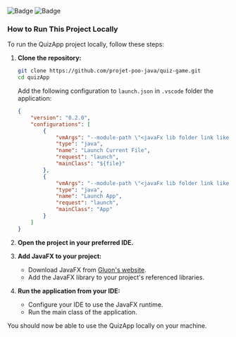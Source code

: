 ![Badge](https://img.shields.io/badge/JDK-23-brightgreen) ![Badge](https://img.shields.io/badge/JavaFx-21-brightgreen)
### How to Run This Project Locally

To run the QuizApp project locally, follow these steps:

1. **Clone the repository:**

    ```sh
    git clone https://github.com/projet-poo-java/quiz-game.git
    cd quizApp
    ```

    Add the following configuration to ``launch.json`` in `.vscode` folder the application:

    ```json
    {
        "version": "0.2.0",
        "configurations": [
            {
                "vmArgs": "--module-path \"<javaFx lib folder link like this C:/javafx-21.0.5/lib>\" --add-modules javafx.controls,javafx.fxml",
                "type": "java",
                "name": "Launch Current File",
                "request": "launch",
                "mainClass": "${file}"
            },
            {
                "vmArgs": "--module-path \"<javaFx lib folder link like this C:/javafx-21.0.5/lib>\" --add-modules javafx.controls,javafx.fxml",
                "type": "java",
                "name": "Launch App",
                "request": "launch",
                "mainClass": "App"
            }
        ]
    }
    ```
    

2. **Open the project in your preferred IDE.**



3. **Add JavaFX to your project:**
    - Download JavaFX from [Gluon's website](https://gluonhq.com/products/javafx/).
    - Add the JavaFX library to your project's referenced libraries.

4. **Run the application from your IDE:**
    - Configure your IDE to use the JavaFX runtime.
    - Run the main class of the application.


You should now be able to use the QuizApp locally on your machine.
